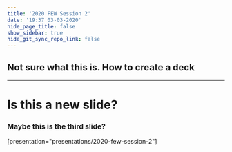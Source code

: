 ```yaml
---
title: '2020 FEW Session 2'
date: '19:37 03-03-2020'
hide_page_title: false
show_sidebar: true
hide_git_sync_repo_link: false
---
```


## Not sure what this is.  How to create a deck

___

Is this a new slide?
===
### Maybe this is the third slide?
[presentation="presentations/2020-few-session-2"]